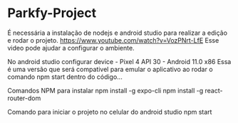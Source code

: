 # Parkfy-Project
É necessária a instalação de nodejs e android studio para realizar a edição e rodar o projeto.
https://www.youtube.com/watch?v=VozPNrt-LfE 
Esse video pode ajudar a configurar o ambiente.


No android studio configurar device - Pixel 4 API 30 - Android 11.0 x86
Essa é uma versão que será compativel para emular o aplicativo ao rodar o comando npm start dentro do código...


Comandos NPM para instalar
npm install -g expo-cli
npm install -g react-router-dom


Comando para iniciar o projeto no celular do android studio
npm start
